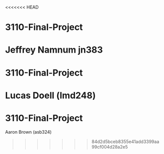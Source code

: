 <<<<<<< HEAD
# 3110-Final-Project
Jeffrey Namnum jn383
=======
# 3110-Final-Project
Lucas Doell (lmd248)
=======
# 3110-Final-Project
Aaron Brown (asb324)
>>>>>>> 84d2d5bceb8355e41add3399aa99cf004d28a2e5
